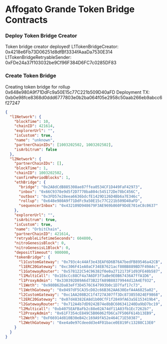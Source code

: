 # Affogato Grande Token Bridge Contracts

### Deploy Token Bridge Creator

Token bridge creator deployed!
L1TokenBridgeCreator: 0x4218e6Fb73D06251d8dfBf3334fAaaDa7530E314
L1TokenBridgeRetryableSender: 0xFDe24a37f103032be9Cf96F384D6FC7c0285DF83

### Create Token Bridge

Creating token bridge for rollup 0x648e980A9f71DdFc9a50E15c77C221b509D40aFD
Deployment TX: 0xb0e98fce8368d0ddd6777803e0b2ba064f05e2958c50aab266eb9abcc6f27247

```json
{
  "l1Network": {
    "blockTime": 10,
    "chainID": 421614,
    "explorerUrl": "",
    "isCustom": true,
    "name": "unknown",
    "partnerChainIDs": [1003202502, 1003202502],
    "isArbitrum": false
  },
  "l2Network": {
    "partnerChainIDs": [],
    "blockTime": 1,
    "chainID": 1003202502,
    "confirmPeriodBlocks": 1,
    "ethBridge": {
      "bridge": "0x2A8dCdB885308ae87ffea0534CF1D449FaF42973",
      "inbox": "0x66C9378e9d5f2D7770ba804c545172De78bC456C",
      "outbox": "0x3FD57e28eea6636bdcfE1429D126D4Bb6a7E346c",
      "rollup": "0x648e980A9f71DdFc9a50E15c77C221b509D40aFD",
      "sequencerInbox": "0x432109D948679F3AE969b860F9DdE701eC8c0637"
    },
    "explorerUrl": "",
    "isArbitrum": true,
    "isCustom": true,
    "name": "OrbitChain",
    "partnerChainID": 421614,
    "retryableLifetimeSeconds": 604800,
    "nitroGenesisBlock": 0,
    "nitroGenesisL1Block": 0,
    "depositTimeout": 900000,
    "tokenBridge": {
      "l1CustomGateway": "0x793c4c44Af3e43EAF6D6B76A7bedFB89546a42CB",
      "l1ERC20Gateway": "0xc306F41eA0aCF34EB7621acf80BB889BD7F49A4c",
      "l1GatewayRouter": "0x578122C54C96382f0e0a2712173F1d93FE40b587",
      "l1MultiCall": "0x1E6cCc88CF4a7A6DF3f3aBe9E0B67436A7ffA1D6",
      "l1ProxyAdmin": "0x330392D89A6d73B22fA89B88379944d12A4Ef932",
      "l1Weth": "0x980B62Da83eFf3D4576C647993b0c1D7faf17c73",
      "l1WethGateway": "0x0497dF5CA35cD82c66B362AA630EefA4A6825a02",
      "l2CustomGateway": "0xc1AA208B2C1f4727A307ff3Dc873855024EF9868",
      "l2ERC20Gateway": "0x07d48382EA8d1b00CfF1f2849fA63a5E153419b4",
      "l2GatewayRouter": "0x712A4b7dD9242B74e8bBC606341240Da9bD7bc19",
      "l2Multicall": "0xb4075EAFBaFb2c88e02A74df11A83fb1Ec7262b7",
      "l2ProxyAdmin": "0x61F7354cE849C5B06062fD6Ca7F506F614b13EB9",
      "l2Weth": "0xF66914d810B30eB42c169A9fA52e464C71E50387",
      "l2WethGateway": "0xe4a0e97Cdeedd3e4F01bace0E819Fc13288C13E0"
    }
  }
}
```
